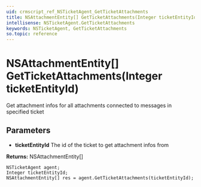 ```yaml
---
uid: crmscript_ref_NSTicketAgent_GetTicketAttachments
title: NSAttachmentEntity[] GetTicketAttachments(Integer ticketEntityId)
intellisense: NSTicketAgent.GetTicketAttachments
keywords: NSTicketAgent, GetTicketAttachments
so.topic: reference
---
```


# NSAttachmentEntity[] GetTicketAttachments(Integer ticketEntityId)

Get attachment infos for all attachments connected to messages in specified ticket

## Parameters

* **ticketEntityId** The id of the ticket to get attachment infos from

**Returns:** NSAttachmentEntity[]

```crmscript
NSTicketAgent agent;
Integer ticketEntityId;
NSAttachmentEntity[] res = agent.GetTicketAttachments(ticketEntityId);
```

